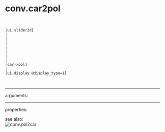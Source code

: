 # conv.car2pol

```


[ui.slider2d]
|
|
|
|
|
|
|
[car->pol]
|
[ui.display @display_type=1]

            
```
---
arguments:


---
properties:


see also:<br>
![conv.pol2car]("img/object_conv.pol2car.png")
